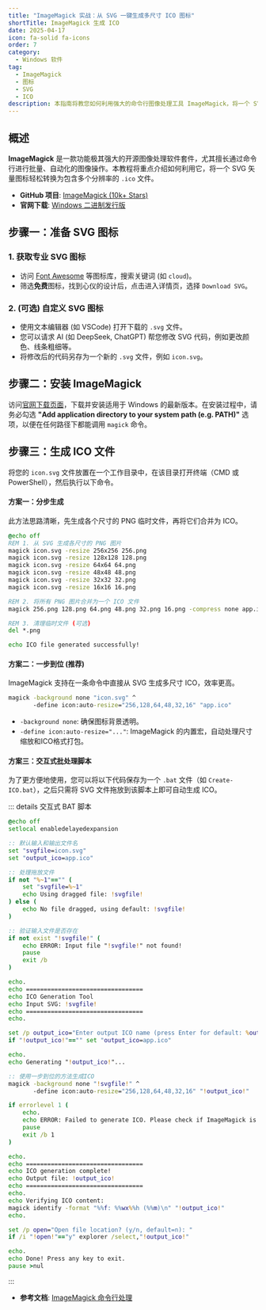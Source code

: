 ```yaml
---
title: "ImageMagick 实战：从 SVG 一键生成多尺寸 ICO 图标"
shortTitle: ImageMagick 生成 ICO
date: 2025-04-17
icon: fa-solid fa-icons
order: 7
category:
  - Windows 软件
tag:
  - ImageMagick
  - 图标
  - SVG
  - ICO
description: 本指南将教您如何利用强大的命令行图像处理工具 ImageMagick，将一个 SVG 矢量图标文件，通过简单的命令或批处理脚本，一键生成包含多种标准尺寸（如 256x256, 48x48, 16x16）的专业级 ICO 文件，适用于桌面应用和网站 Favicon。
---
```


## 概述

**ImageMagick** 是一款功能极其强大的开源图像处理软件套件，尤其擅长通过命令行进行批量、自动化的图像操作。本教程将重点介绍如何利用它，将一个 SVG 矢量图标轻松转换为包含多个分辨率的 `.ico` 文件。

- **GitHub 项目**: [ImageMagick (10k+ Stars)](https://github.com/ImageMagick/ImageMagick)
- **官网下载**: [Windows 二进制发行版](https://imagemagick.org/script/download.php#windows)

## 步骤一：准备 SVG 图标

### 1. 获取专业 SVG 图标
- 访问 [Font Awesome](https://fontawesome.com/search?o=r&m=free) 等图标库，搜索关键词 (如 `cloud`)。
- 筛选**免费**图标，找到心仪的设计后，点击进入详情页，选择 `Download SVG`。

### 2. (可选) 自定义 SVG 图标
- 使用文本编辑器 (如 VSCode) 打开下载的 `.svg` 文件。
- 您可以请求 AI (如 DeepSeek, ChatGPT) 帮您修改 SVG 代码，例如更改颜色、线条粗细等。
- 将修改后的代码另存为一个新的 `.svg` 文件，例如 `icon.svg`。

## 步骤二：安装 ImageMagick

访问[官网下载页面](https://imagemagick.org/script/download.php#windows)，下载并安装适用于 Windows 的最新版本。在安装过程中，请务必勾选 **"Add application directory to your system path (e.g. PATH)"** 选项，以便在任何路径下都能调用 `magick` 命令。

## 步骤三：生成 ICO 文件

将您的 `icon.svg` 文件放置在一个工作目录中，在该目录打开终端（CMD 或 PowerShell），然后执行以下命令。

#### 方案一：分步生成

此方法思路清晰，先生成各个尺寸的 PNG 临时文件，再将它们合并为 ICO。

```bat
@echo off
REM 1. 从 SVG 生成各尺寸的 PNG 图片
magick icon.svg -resize 256x256 256.png
magick icon.svg -resize 128x128 128.png
magick icon.svg -resize 64x64 64.png
magick icon.svg -resize 48x48 48.png
magick icon.svg -resize 32x32 32.png
magick icon.svg -resize 16x16 16.png

REM 2. 将所有 PNG 图片合并为一个 ICO 文件
magick 256.png 128.png 64.png 48.png 32.png 16.png -compress none app.ico

REM 3. 清理临时文件 (可选)
del *.png

echo ICO file generated successfully!
```

#### 方案二：一步到位 (推荐)

ImageMagick 支持在一条命令中直接从 SVG 生成多尺寸 ICO，效率更高。

```bat
magick -background none "icon.svg" ^
       -define icon:auto-resize="256,128,64,48,32,16" "app.ico"
```
- `-background none`: 确保图标背景透明。
- `-define icon:auto-resize="..."`: ImageMagick 的内置宏，自动处理尺寸缩放和ICO格式打包。

#### 方案三：交互式批处理脚本

为了更方便地使用，您可以将以下代码保存为一个 `.bat` 文件（如 `Create-ICO.bat`），之后只需将 SVG 文件拖放到该脚本上即可自动生成 ICO。

::: details 交互式 BAT 脚本
```bat
@echo off
setlocal enabledelayedexpansion

:: 默认输入和输出文件名
set "svgfile=icon.svg"
set "output_ico=app.ico"

:: 处理拖放文件
if not "%~1"=="" (
    set "svgfile=%~1"
    echo Using dragged file: !svgfile!
) else (
    echo No file dragged, using default: !svgfile!
)

:: 验证输入文件是否存在
if not exist "!svgfile!" (
    echo ERROR: Input file "!svgfile!" not found!
    pause
    exit /b
)

echo.
echo =================================
echo ICO Generation Tool
echo Input SVG: !svgfile!
echo =================================
echo.

set /p output_ico="Enter output ICO name (press Enter for default: %output_ico%): "
if "!output_ico!"=="" set "output_ico=app.ico"

echo.
echo Generating "!output_ico!"...

:: 使用一步到位的方法生成ICO
magick -background none "!svgfile!" ^
       -define icon:auto-resize="256,128,64,48,32,16" "!output_ico!"

if errorlevel 1 (
    echo.
    echo ERROR: Failed to generate ICO. Please check if ImageMagick is installed and in PATH.
    pause
    exit /b 1
)

echo.
echo =================================
echo ICO generation complete!
echo Output file: !output_ico!
echo =================================
echo.
echo Verifying ICO content:
magick identify -format "%%f: %%wx%%h (%%m)\n" "!output_ico!"
echo.

set /p open="Open file location? (y/n, default=n): "
if /i "!open!"=="y" explorer /select,"!output_ico!"

echo.
echo Done! Press any key to exit.
pause >nul
```
:::

- **参考文档**: [ImageMagick 命令行处理](https://imagemagick.org/script/command-line-processing.php)